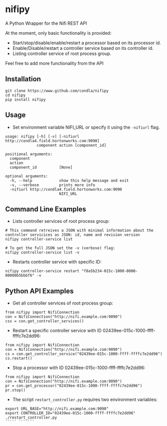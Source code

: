 # nifipy

A Python Wrapper for the Nifi REST API

At the moment, only basic functionality is provided:
* Start/stop/disable/enable/restart a processor based on its processor id.
* Enable/Disable/restart a controller service based on its controller id.
* Listing controller service of root process group.

Feel free to add more functionality from the API

## Installation

```
git clone https://www.github.com/condla/nifipy
cd nifipy
pip install nifipy
```

## Usage

* Set environment variable NIFI_URL or specify it using the `-nifiurl` flag.

```
usage: nifipy [-h] [-v] [-nifiurl http://condla4.field.hortonworks.com:9090]
              component action [component_id]

positional arguments:
  component
  action
  component_id          [None]

optional arguments:
  -h, --help            show this help message and exit
  -v, --verbose         prints more info
  -nifiurl http://condla4.field.hortonworks.com:9090
                        NIFI_URL
```

## Command Line Examples

* Lists controller services of root process group:

```
# This command retreives a JSON with minimal information about the controller servicices as JSON: id, name and revision version
nifipy controller-service list

# To get the full JSON set the -v (verbose) flag:
nifipy controller-service list -v
```

* Restarts controller service with specific ID:
```
nifipy controller-service restart "f8a5b234-015c-1000-0000-00000b5bbbf6" -v
```


## Python API Examples

* Get all controller services of root process group:
```
from nifipy import NifiConnection
con = NifiConnection("http://nifi.example.com:9090")
css = con.get_controller_services()
````

* Restart a specific controller service with ID 02439ee-015c-1000-ffff-ffffc7e2dd96:
```
from nifipy import NifiConnection
con = NifiConnection("http://nifi.example.com:9090")
cs = con.get_controller_service("02439ee-015c-1000-ffff-ffffc7e2dd96")
cs.restart()
```

* Stop a processor with ID 02439ee-015c-1000-ffff-ffffc7e2dd96:
```
from nifipy import NifiConnection
con = NifiConnection("http://nifi.example.com:9090")
pr = con.get_processor("02439ee-015c-1000-ffff-ffffc7e2dd96")
pr.stop()
```

* The script `restart_controller.py` requires two environment variables:
```
export URL_BASE="http://nifi.example.com:9090"
export CONTROLLER_ID="02439ee-015c-1000-ffff-ffffc7e2dd96"
./restart_controller.py
````` ```````
